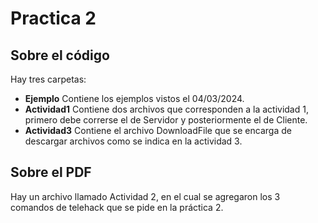 # Practica 2

## Sobre el código
Hay tres carpetas:
* **Ejemplo** Contiene los ejemplos vistos el 04/03/2024.
* **Actividad1** Contiene dos archivos que corresponden a la actividad 1, primero debe correrse el de Servidor y posteriormente el de Cliente.
* **Actividad3** Contiene el archivo DownloadFile que se encarga de descargar archivos como se indica en la actividad 3.

## Sobre el PDF
Hay un archivo llamado Actividad 2, en el cual se agregaron los 3 comandos de telehack que se pide en la práctica 2.